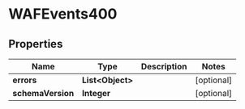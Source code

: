 

# WAFEvents400


## Properties

| Name | Type | Description | Notes |
|------------ | ------------- | ------------- | -------------|
|**errors** | **List&lt;Object&gt;** |  |  [optional] |
|**schemaVersion** | **Integer** |  |  [optional] |



